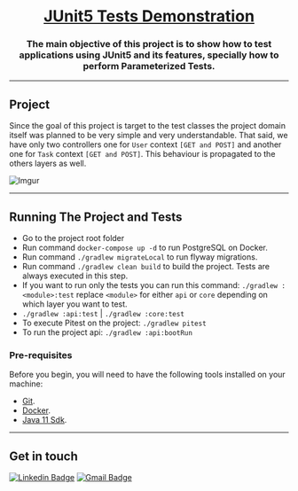 <h1 align="center">
     <a href="#"> JUnit5 Tests Demonstration </a>
</h1>

<h3 align="center">
    The main objective of this project is to show how to test applications using JUnit5 and its features, specially how to perform Parameterized Tests.
</h3>

---

## Project

Since the goal of this project is target to the test classes the project domain itself was planned to be very simple and very understandable. That said, we have only two controllers one for `User` context `[GET and POST]` and another one for `Task` context `[GET and POST]`. This behaviour is propagated to the others layers as well.


![Imgur](https://i.imgur.com/D3XX2kq.png)

---

## Running The Project and Tests

- Go to the project root folder
- Run command `docker-compose up -d` to run PostgreSQL on Docker.
- Run command `./gradlew migrateLocal` to run flyway migrations.
- Run command `./gradlew clean build` to build the project. Tests are always executed in this step.
- If you want to run only the tests you can run this command: `./gradlew :<module>:test` replace `<module>` for either `api` or `core` depending on which layer you want to test.
- `./gradlew :api:test` | `./gradlew :core:test`
- To execute Pitest on the project: `./gradlew pitest`
- To run the project api: `./gradlew :api:bootRun`



### Pre-requisites

Before you begin, you will need to have the following tools installed on your machine:
- [Git](https://git-scm.com).
- [Docker](https://docs.docker.com/desktop/).
- [Java 11 Sdk](https://www.oracle.com/java/technologies/downloads/#java11).

---

## Get in touch
[![Linkedin Badge](https://img.shields.io/badge/-LinkedIn-blue?style=flat-square&logo=Linkedin&logoColor=white&link=https://www.linkedin.com/in/katsshura/)](https://www.linkedin.com/in/katsshura/)
[![Gmail Badge](https://img.shields.io/badge/-Gmail-c14438?style=flat-square&logo=Gmail&logoColor=white&link=mailto:xr.emerson@gmail.com)](mailto:xr.emerson@gmail.com)
